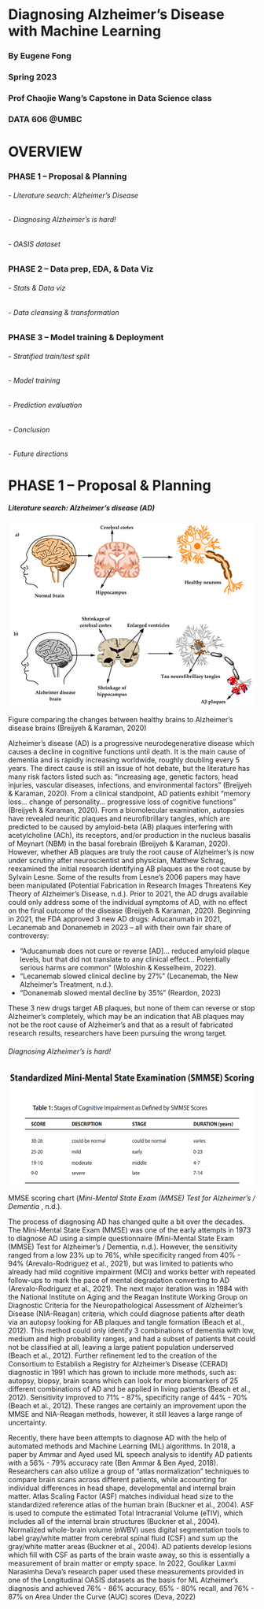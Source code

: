 # Diagnosing Alzheimer’s Disease with Machine Learning

### By Eugene Fong

### Spring 2023

### Prof Chaojie Wang’s Capstone in Data Science class

### DATA 606 @UMBC

# OVERVIEW

### PHASE 1 – Proposal & Planning

###### - Literature search: Alzheimer’s Disease

###### - Diagnosing Alzheimer’s is hard!

###### - OASIS dataset

### PHASE 2 – Data prep, EDA, & Data Viz

###### - Stats & Data viz

###### - Data cleansing & transformation

### PHASE 3 – Model training & Deployment

###### - Stratified train/test split

###### - Model training

###### - Prediction evaluation

###### - Conclusion

###### - Future directions

# PHASE 1 – Proposal & Planning

##### Literature search: Alzheimer’s disease (AD)

![](assets/20230514_162814_image.png)

Figure comparing the changes between healthy brains to Alzheimer’s disease brains (Breijyeh & Karaman, 2020)



Alzheimer’s disease (AD) is a progressive neurodegenerative disease which causes a decline in cognitive functions until death. It is the main cause of dementia and is rapidly increasing worldwide, roughly doubling every 5 years. The direct cause  is still an issue of hot debate, but the literature has many risk factors listed such as: “increasing age, genetic factors, head injuries, vascular diseases, infections, and environmental factors” (Breijyeh & Karaman, 2020). From a clinical standpoint, AD patients exhibit “memory loss… change of personality… progressive loss of cognitive functions” (Breijyeh & Karaman, 2020). From a biomolecular examination, autopsies have revealed neuritic plaques and neurofibrillary tangles, which are predicted to be caused by amyloid-beta (AB) plaques interfering with acetylcholine (ACh), its receptors, and/or production in the nucleus basalis of Meynart (NBM) in the basal forebrain (Breijyeh & Karaman, 2020). However, whether AB plaques are truly the root cause of Alzheimer’s is now under scrutiny after neuroscientist and physician, Matthew Schrag, reexamined the initial research identifying AB plaques as the root cause by Sylvain Lesne. Some of the results from Lesne’s 2006 papers may have been manipulated (Potential Fabrication in Research Images Threatens Key Theory of Alzheimer’s Disease, n.d.). Prior to 2021, the AD drugs available could only address some of the individual symptoms of AD, with no effect on the final outcome of the disease (Breijyeh & Karaman, 2020). Beginning in 2021, the FDA approved 3 new AD drugs: Aducanumab in 2021, Lecanemab and Donanemeb in 2023 – all with their own fair share of controversy:


- “Aducanumab does not cure or reverse [AD]… reduced amyloid plaque levels, but that did not translate to any clinical effect… Potentially serious harms are common” (Woloshin & Kesselheim, 2022).
- “Lecanemab slowed clinical decline by 27%” (Lecanemab, the New Alzheimer’s Treatment, n.d.).
- “Donanemab slowed mental decline by 35%” (Reardon, 2023)



These 3 new drugs target AB plaques, but none of them can reverse or stop Alzheimer’s completely, which may be an indication that AB plaques may not be the root cause of Alzheimer’s and that as a result of fabricated research results, researchers have been pursuing the wrong target.

###### Diagnosing Alzheimer’s is hard!


![](assets/20230514_163453_image.png)

MMSE scoring chart (*Mini-Mental State Exam (MMSE) Test for Alzheimer’s / Dementia* , n.d.).


The process of diagnosing AD has changed quite a bit over the decades. The Mini-Mental State Exam (MMSE) was one of the early attempts in 1973 to diagnose AD using a simple questionnaire (Mini-Mental State Exam (MMSE) Test for Alzheimer’s / Dementia, n.d.). However, the sensitivity ranged from a low 23% up to 76%, while specificity ranged from 40% - 94% (Arevalo-Rodriguez et al., 2021), but was limited to patients who already had mild cognitive impairment (MCI) and works better with repeated follow-ups to mark the pace of mental degradation converting to AD (Arevalo-Rodriguez et al., 2021). The next major iteration was in 1984 with the National Institute on Aging and the Reagan Institute Working Group on Diagnostic Criteria for the Neuropathological Assessment of Alzheimer’s Disease (NIA-Reagan) criteria, which could diagnose patients after death via an autopsy looking for AB plaques and tangle formation (Beach et al., 2012). This method could only identify 3 combinations of dementia with low, medium and high probability ranges, and had a subset of patients that could not be classified at all, leaving a large patient population underserved (Beach et al., 2012). Further refinement led to the creation of the Consortium to Establish a Registry for Alzheimer’s Disease (CERAD) diagnostic in 1991 which has grown to include more methods, such as: autopsy, biopsy, brain scans which can look for more biomarkers of 25 different combinations of AD and be applied in living patients (Beach et al., 2012). Sensitivity improved to 71% - 87%, specificity range of 44% - 70% (Beach et al., 2012). These ranges are certainly an improvement upon the MMSE and NIA-Reagan methods, however, it still leaves a large range of uncertainty.

Recently, there have been attempts to diagnose AD with the help of automated methods and Machine Learning (ML) algorithms. In 2018, a paper by Ammar and Ayed used ML speech analysis to identify AD patients with a 56% - 79% accuracy rate (Ben Ammar & Ben Ayed, 2018). Researchers can also utilize a group of “atlas normalization” techniques to compare brain scans across different patients, while accounting for individual differences in head shape, developmental and internal brain matter. Atlas Scaling Factor (ASF) matches individual head size to the standardized reference atlas of the human brain (Buckner et al., 2004). ASF is used to compute the estimated Total Intracranial Volume (eTIV), which includes all of the internal brain structures (Buckner et al., 2004). Normalized whole-brain volume (nWBV) uses digital segmentation tools to label gray/white matter from cerebral spinal fluid (CSF) and sum up the gray/white matter areas (Buckner et al., 2004). AD patients develop lesions which fill with CSF as parts of the brain waste away, so this is essentially a measurement of brain matter or empty space. In 2022, Goulikar Laxmi Narasimha Deva’s research paper used these measurements provided in one of the Longitudinal OASIS datasets as the basis for ML Alzheimer’s diagnosis and achieved 76% - 86% accuracy, 65% - 80% recall, and 76% - 87% on Area Under the Curve (AUC) scores (Deva, 2022)

